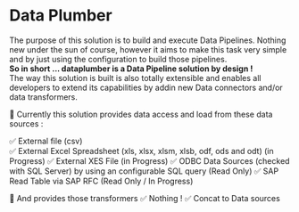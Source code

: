 # Data Plumber
The purpose of this solution is to build and execute Data Pipelines. Nothing new under the sun of course, however it aims to make this task very simple and by just using the configuration to build those pipelines.  
**So in short ... dataplumber is a Data Pipeline solution by design !**  
The way this solution is built is also totally extensible and enables all developers to extend its capabilities by addin new Data connectors and/or data transformers.  

🚀 Currently this solution provides data access and load from these data sources :  

✅  External file (csv)  
✅  External Excel Spreadsheet (xls, xlsx, xlsm, xlsb, odf, ods and odt) (in Progress)
✅  External XES File (in Progress)
✅  ODBC Data Sources (checked with SQL Server) by using an configurable SQL query (Read Only)
✅  SAP Read Table via SAP RFC (Read Only / In Progress)

🚀 And provides those transformers
✅ Nothing !
✅ Concat to Data sources
